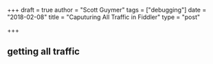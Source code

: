 +++
draft = true
author = "Scott Guymer"
tags = ["debugging"]
date = "2018-02-08"
title = "Caputuring All Traffic in Fiddler"
type = "post"

+++

## getting all traffic